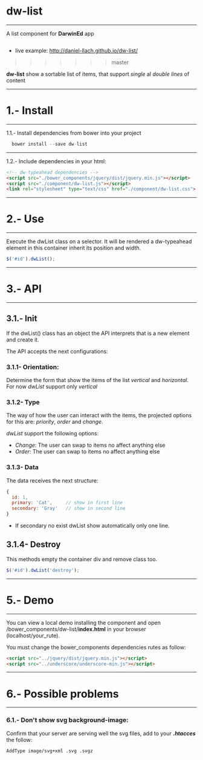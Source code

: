 # dw-list
---

A list component for **DarwinEd** app

<img srch="https://raw.githubusercontent.com/daniel-llach/dw-list/master/img/img1.png">


- live example: http://daniel-llach.github.io/dw-list/
>>>>>>> master

**dw-list** show a sortable list of items, that support _single_ al _double lines_ of content

---

# 1.- Install

---

1.1.- Install dependencies from bower into your project

```javascript
  bower install --save dw-list
```

---

1.2.- Include dependencies in your html:

```html
<!-- dw-typeahead dependencies -->
<script src="./bower_components/jquery/dist/jquery.min.js"></script>
<script src="./component/dw-list.js"></script>
<link rel="stylesheet" type="text/css" href="./component/dw-list.css">
```

---

# 2.- Use

---

Execute the dwList class on a selector. It will be rendered a dw-typeahead element in this container inherit its position and width.

```javascript
$('#id').dwList();
```

 ---

# 3.- API

 ---

 ## 3.1.- Init
If the dwList() class has an object the API interprets that is a new element and create it.


The API accepts the next configurations:

### 3.1.1- Orientation:

Determine the form that show the items of the list _vertical_ and _horizontal_. For now *dwList* support only *vertical*

### 3.1.2- Type

The way of how the user can interact with the items, the projected options for this are: *priority*, *order* and *change*.

*dwList* support the following options:

- *Change*: The user can swap to items no affect anything else
- *Order*: The user can swap to items no affect anything else

### 3.1.3- Data

The data receives the next structure:
```javascript
{
  id: 1,  
  primary: 'Cat',     // show in first line
  secondary: 'Gray'   // show in second line
}
```

- If secondary no exist dwList show automatically only one line.

## 3.1.4- Destroy
This methods empty the container div and remove class too.
```javascript
$('#id').dwList('destroy');
```


---

# 5.- Demo

---

You can view a local demo installing the component and open /bower_components/dw-list/**index.html** in your browser (localhost/your_rute).

You must change the bower_components dependencies rutes as follow:

```html
<script src="../jquery/dist/jquery.min.js"></script>
<script src="../underscore/underscore-min.js"></script>
```

---

# 6.- Possible problems

---

### 6.1.- Don't show svg background-image:

Confirm that your server are serving well the svg files, add to your ***.htacces*** the follow:
```bash
AddType image/svg+xml .svg .svgz
```
